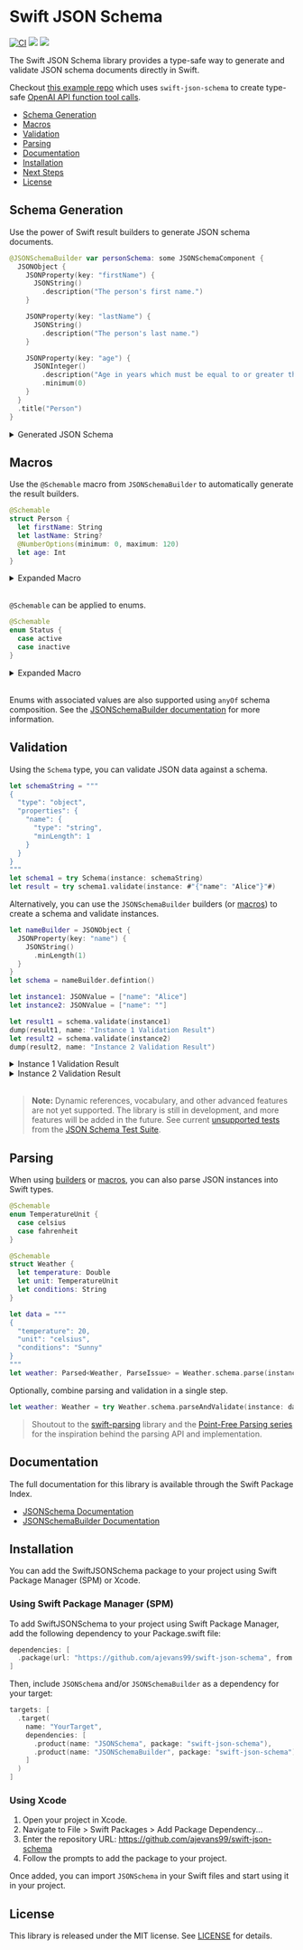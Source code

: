 # Swift JSON Schema

[![CI](https://github.com/ajevans99/swift-json-schema/actions/workflows/ci.yml/badge.svg)](https://github.com/ajevans99/swift-json-schema/actions/workflows/ci.yml)
[![](https://img.shields.io/endpoint?url=https%3A%2F%2Fswiftpackageindex.com%2Fapi%2Fpackages%2Fajevans99%2Fswift-json-schema%2Fbadge%3Ftype%3Dswift-versions)](https://swiftpackageindex.com/ajevans99/swift-json-schema)
[![](https://img.shields.io/endpoint?url=https%3A%2F%2Fswiftpackageindex.com%2Fapi%2Fpackages%2Fajevans99%2Fswift-json-schema%2Fbadge%3Ftype%3Dplatforms)](https://swiftpackageindex.com/ajevans99/swift-json-schema)

The Swift JSON Schema library provides a type-safe way to generate and validate JSON schema documents directly in Swift.

Checkout [this example repo](https://github.com/ajevans99/SwiftFunctionToolsExperiment) which uses `swift-json-schema` to create type-safe [OpenAI API function tool calls](https://platform.openai.com/docs/guides/function-calling).

* [Schema Generation](#schema-generation)
* [Macros](#macros)
* [Validation](#validation)
* [Parsing](#parsing)
* [Documentation](#documentation)
* [Installation](#installation)
* [Next Steps](#next-steps)
* [License](#license)

## Schema Generation

Use the power of Swift result builders to generate JSON schema documents.

```swift
@JSONSchemaBuilder var personSchema: some JSONSchemaComponent {
  JSONObject {
    JSONProperty(key: "firstName") {
      JSONString()
        .description("The person's first name.")
    }

    JSONProperty(key: "lastName") {
      JSONString()
        .description("The person's last name.")
    }

    JSONProperty(key: "age") {
      JSONInteger()
        .description("Age in years which must be equal to or greater than zero.")
        .minimum(0)
    }
  }
  .title("Person")
}
```

<details>
  <summary>Generated JSON Schema</summary>
  
  ```json
  {
    "$id": "https://example.com/person.schema.json",
    "$schema": "https://json-schema.org/draft/2020-12/schema",
    "title": "Person",
    "type": "object",
    "properties": {
      "firstName": {
        "type": "string",
        "description": "The person's first name."
      },
      "lastName": {
        "type": "string",
        "description": "The person's last name."
      },
      "age": {
        "description": "Age in years which must be equal to or greater than zero.",
        "type": "integer",
        "minimum": 0
      }
    }
  }
  ```
</details>

## Macros

Use the `@Schemable` macro from `JSONSchemaBuilder` to automatically generate the result builders.

```swift
@Schemable
struct Person {
  let firstName: String
  let lastName: String?
  @NumberOptions(minimum: 0, maximum: 120)
  let age: Int
}
```

<details>
  <summary>Expanded Macro</summary>

  ```swift
  struct Person {
    let firstName: String
    let lastName: String?
    let age: Int

    // Auto-generated schema ↴
    static var schema: some JSONSchemaComponent<Person> {
      JSONSchema(Person.init) {
        JSONObject {
          JSONProperty(key: "firstName") {
            JSONString()
          }
          .required()
          JSONProperty(key: "lastName") {
            JSONString()
          }
          JSONProperty(key: "age") {
            JSONInteger()
            .minimum(0)
            .maximum(120)
          }
          .required()
        }
      }
    }
  }
  extension Person: Schemable {}
  ```

</details>
<br/>

`@Schemable` can be applied to enums.

```swift
@Schemable
enum Status {
  case active
  case inactive
}
```

<details>
  <summary>Expanded Macro</summary>

  ```swift
  enum Status {
    case active
    case inactive
    
    static var schema: some JSONSchemaComponent<Status> {
      JSONString()
        .enumValues {
          "active"
          "inactive"
        }
        .compactMap {
          switch $0 {
          case "active":
            return Self.active
          case "inactive":
            return Self.inactive
          default:
              return nil
          }
        }
      }
  }
  extension Status: Schemable {}
  ```

</details>
<br/>

Enums with associated values are also supported using `anyOf` schema composition. See the [JSONSchemaBuilder documentation](https://swiftpackageindex.com/ajevans99/swift-json-schema/main/documentation/jsonschemabuilder) for more information.

## Validation

Using the `Schema` type, you can validate JSON data against a schema.

```swift
let schemaString = """
{
  "type": "object",
  "properties": {
    "name": {
      "type": "string",
      "minLength": 1
    }
  }
}
"""
let schema1 = try Schema(instance: schemaString)
let result = try schema1.validate(instance: #"{"name": "Alice"}"#)
```

Alternatively, you can use the `JSONSchemaBuilder` builders (or [macros](#macros)) to create a schema and validate instances.

```swift
let nameBuilder = JSONObject {
  JSONProperty(key: "name") {
    JSONString()
      .minLength(1)
  }
}
let schema = nameBuilder.defintion()

let instance1: JSONValue = ["name": "Alice"]
let instance2: JSONValue = ["name": ""]

let result1 = schema.validate(instance1)
dump(result1, name: "Instance 1 Validation Result")
let result2 = schema.validate(instance2)
dump(result2, name: "Instance 2 Validation Result")
```

<details>
  <summary>Instance 1 Validation Result</summary>

  ```
  ▿ Instance 1 Validation Result: JSONSchema.ValidationResult
  - isValid: true
  ▿ keywordLocation: #
    - path: 0 elements
  ▿ instanceLocation: #
    - path: 0 elements
  - errors: nil
  ▿ annotations: Optional([JSONSchema.Annotation<JSONSchema.Keywords.Properties>(keyword: "properties", instanceLocation: #, schemaLocation: #/properties, absoluteSchemaLocation: nil, value: Set(["name"]))])
    ▿ some: 1 element
      ▿ JSONSchema.Annotation<JSONSchema.Keywords.Properties>
        - keyword: "properties"
        ▿ instanceLocation: #
          - path: 0 elements
        ▿ schemaLocation: #/properties
          ▿ path: 1 element
            ▿ JSONSchema.JSONPointer.Component.key
              - key: "properties"
        - absoluteSchemaLocation: nil
        ▿ value: 1 member
          - "name"
  ```
</details>

<details>
  <summary>Instance 2 Validation Result</summary>

  ```
  ▿ Instance 2 Validation Result: JSONSchema.ValidationResult
  - isValid: false
  ▿ keywordLocation: #
    - path: 0 elements
  ▿ instanceLocation: #
    - path: 0 elements
  ▿ errors: Optional([JSONSchema.ValidationError(keyword: "properties", message: "Validation failed for keyword \'properties\'", keywordLocation: #/properties, instanceLocation: #, errors: Optional([JSONSchema.ValidationError(keyword: "minLength", message: "The string length is less than the specified \'minLength\'.", keywordLocation: #/properties/name/minLength, instanceLocation: #/name, errors: nil)]))])
    ▿ some: 1 element
      ▿ JSONSchema.ValidationError
        - keyword: "properties"
        - message: "Validation failed for keyword \'properties\'"
        ▿ keywordLocation: #/properties
          ▿ path: 1 element
            ▿ JSONSchema.JSONPointer.Component.key
              - key: "properties"
        ▿ instanceLocation: #
          - path: 0 elements
        ▿ errors: Optional([JSONSchema.ValidationError(keyword: "minLength", message: "The string length is less than the specified \'minLength\'.", keywordLocation: #/properties/name/minLength, instanceLocation: #/name, errors: nil)])
          ▿ some: 1 element
            ▿ JSONSchema.ValidationError
              - keyword: "minLength"
              - message: "The string length is less than the specified \'minLength\'."
              ▿ keywordLocation: #/properties/name/minLength
                ▿ path: 3 elements
                  ▿ JSONSchema.JSONPointer.Component.key
                    - key: "properties"
                  ▿ JSONSchema.JSONPointer.Component.key
                    - key: "name"
                  ▿ JSONSchema.JSONPointer.Component.key
                    - key: "minLength"
              ▿ instanceLocation: #/name
                ▿ path: 1 element
                  ▿ JSONSchema.JSONPointer.Component.key
                    - key: "name"
              - errors: nil
  - annotations: nil
  ```
</details>
<br/>

> **Note:** Dynamic references, vocabulary, and other advanced features are not yet supported. The library is still in development, and more features will be added in the future. See current [unsupported tests](Tests/JSONSchemaTests/JSONSchemaTestSuite.swift) from the [JSON Schema Test Suite](https://github.com/json-schema-org/JSON-Schema-Test-Suite).

## Parsing

When using [builders](#schema-generation) or [macros](#macros), you can also parse JSON instances into Swift types.

```swift
@Schemable
enum TemperatureUnit {
  case celsius
  case fahrenheit
}

@Schemable
struct Weather {
  let temperature: Double
  let unit: TemperatureUnit
  let conditions: String
}

let data = """
{
  "temperature": 20,
  "unit": "celsius",
  "conditions": "Sunny"
}
"""
let weather: Parsed<Weather, ParseIssue> = Weather.schema.parse(instance: data)
```

Optionally, combine parsing and validation in a single step.

```swift
let weather: Weather = try Weather.schema.parseAndValidate(instance: data)
```

> Shoutout to the [swift-parsing](https://github.com/pointfreeco/swift-parsing) library and the [Point-Free Parsing series](https://www.pointfree.co/collections/parsing) for the inspiration behind the parsing API and implementation.

## Documentation

The full documentation for this library is available through the Swift Package Index.

- [JSONSchema Documentation](https://swiftpackageindex.com/ajevans99/swift-json-schema/main/documentation/jsonschema)
- [JSONSchemaBuilder Documentation](https://swiftpackageindex.com/ajevans99/swift-json-schema/main/documentation/jsonschemabuilder)

## Installation

You can add the SwiftJSONSchema package to your project using Swift Package Manager (SPM) or Xcode.

### Using Swift Package Manager (SPM)

To add SwiftJSONSchema to your project using Swift Package Manager, add the following dependency to your Package.swift file:

```swift
dependencies: [
  .package(url: "https://github.com/ajevans99/swift-json-schema", from: "0.2.1")
]
```

Then, include `JSONSchema` and/or `JSONSchemaBuilder` as a dependency for your target:

```swift
targets: [
  .target(
    name: "YourTarget",
    dependencies: [
      .product(name: "JSONSchema", package: "swift-json-schema"),
      .product(name: "JSONSchemaBuilder", package: "swift-json-schema"),
    ]
  )
]
```

### Using Xcode

1. Open your project in Xcode.
2. Navigate to File > Swift Packages > Add Package Dependency...
3. Enter the repository URL: https://github.com/ajevans99/swift-json-schema
4. Follow the prompts to add the package to your project.

Once added, you can import `JSONSchema` in your Swift files and start using it in your project.

## License

This library is released under the MIT license. See [LICENSE](LICENSE) for details.
